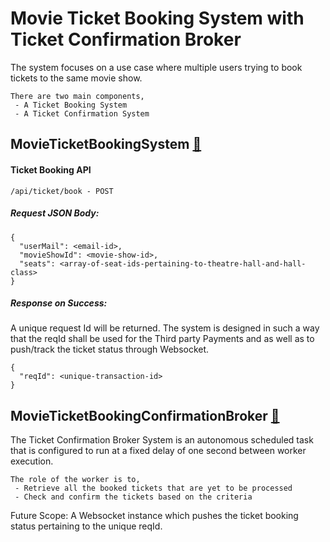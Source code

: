 # Movie Ticket Booking System with Ticket Confirmation Broker

The system focuses on a use case where multiple users trying to book tickets to the same movie show.

```
There are two main components,
 - A Ticket Booking System
 - A Ticket Confirmation System
```

## MovieTicketBookingSystem [🔗](./MovieTicketBookingSystem)

#### Ticket Booking API

```
/api/ticket/book - POST
```
##### Request JSON Body:

```
{
  "userMail": <email-id>,
  "movieShowId": <movie-show-id>,
  "seats": <array-of-seat-ids-pertaining-to-theatre-hall-and-hall-class>
}
```

##### Response on Success:

A unique request Id will be returned. The system is designed in such a way that the reqId shall be used for the Third party Payments and as well as to push/track the ticket status through Websocket.

```
{
  "reqId": <unique-transaction-id>
}
```

## MovieTicketBookingConfirmationBroker [🔗](./MovieTicketBookingConfirmationBroker)

The Ticket Confirmation Broker System is an autonomous scheduled task that is configured to run at a fixed delay of one second between worker execution.

```
The role of the worker is to,
 - Retrieve all the booked tickets that are yet to be processed
 - Check and confirm the tickets based on the criteria
```

Future Scope:
A Websocket instance which pushes the ticket booking status pertaining to the unique reqId.